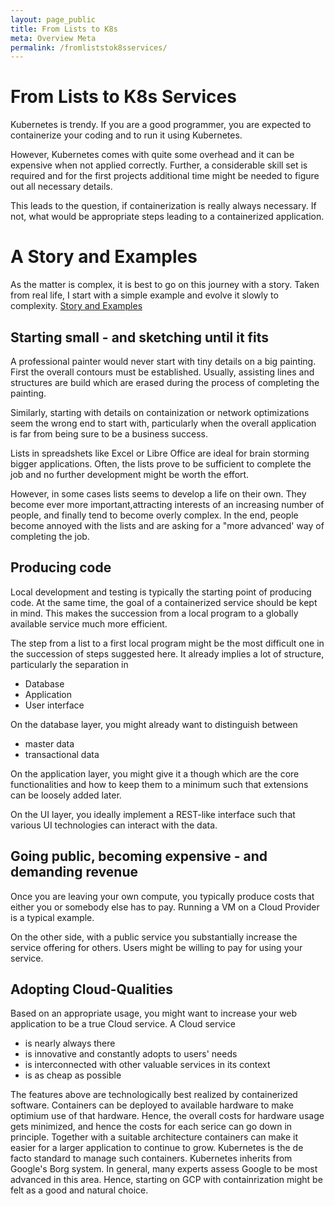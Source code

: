 ```yaml
---
layout: page_public
title: From Lists to K8s
meta: Overview Meta
permalink: /fromliststok8sservices/
---
```


# From Lists to K8s Services

Kubernetes is trendy. 
If you are a good programmer, you are expected to containerize your coding and to run it using Kubernetes.

However, Kubernetes comes with quite some overhead and it can be expensive when not applied correctly. Further, a considerable skill set is required and for the first projects additional time might be needed to figure out all necessary details.

This leads to the question, if containerization is really always necessary. If not, what would be appropriate steps leading to a containerized application.


# A Story and Examples

As the matter is complex, it is best to go on this journey with a story.
Taken from real life, I start with a simple example and evolve it slowly to complexity.
[Story and Examples](../example_start)


## Starting small - and sketching until it fits

A professional painter would never start with tiny details on a big painting.
First the overall contours must be established. Usually, assisting lines and structures are build which are erased during the process of completing the painting. 

Similarly, starting with details on containization or network optimizations seem the wrong end to start with, particularly when the overall application is far from being sure to be a business success. 

Lists in spreadshets like Excel or Libre Office are ideal for brain storming bigger applications.
Often, the lists prove to be sufficient to complete the job and no further development might be worth the effort. 

However, in some cases lists seems to develop a life on their own. They become ever more important,attracting interests of an increasing number of people, and finally tend to become overly complex.
In the end, people become annoyed with the lists and are asking for a "more advanced' way of completing the job.


## Producing code

Local development and testing is typically the starting point of producing code. 
At the same time, the goal of a containerized service should be kept in mind. This makes the succession from a local program to a globally available service much more efficient.

The step from a list to a first local program might be the most difficult one in the succession of steps suggested here. It already implies a lot of structure, particularly the separation in
- Database
- Application
- User interface

On the database layer, you might already want to distinguish between 
- master data
- transactional data

On the application layer, you might give it a though which are the core functionalities and how to keep them to a minimum such that extensions can be loosely added later. 

On the UI layer, you ideally implement a REST-like interface such that various UI technologies can interact with the data. 

## Going public, becoming expensive - and demanding revenue

Once you are leaving your own compute, you typically produce costs that either you or somebody else has to pay. Running a VM on a Cloud Provider is a typical example. 

On the other side, with a public service you substantially increase the service offering for others. Users might be willing to pay for using your service. 


## Adopting Cloud-Qualities

Based on an appropriate usage, you might want to increase your web application to be a true Cloud service. 
A Cloud service
- is nearly always there
- is innovative and constantly adopts to users' needs
- is interconnected with other valuable services in its context
- is as cheap as possible

The features above are technologically best realized by containerized software. Containers can be deployed to available hardware to make optimium use of that hardware. Hence, the overall costs for hardware usage gets minimized, and hence the costs for each serice can go down in principle. 
Together with a suitable architecture containers can make it easier for a larger application to continue to grow.
Kubernetes is the de facto standard to manage such containers. Kubernetes inherits from Google's Borg system. In general, many experts assess Google to be most advanced in this area. Hence, starting on GCP with containrization might be felt as a good and natural choice.







































